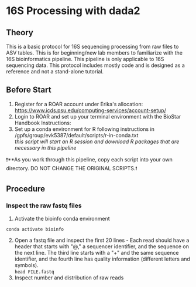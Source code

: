 # 16S Processing with dada2

## Theory
This is a basic protocol for 16S sequencing processing from raw files to ASV tables. This is for beginning/new lab members to familiarize with the 16S bioinformatics pipeline. This pipeline is only applicable to 16S sequencing data. This protocol includes mostly code and is designed as a reference and not a stand-alone tutorial.

## Before Start

1. Register for a ROAR account under Erika's allocation: https://www.icds.psu.edu/computing-services/account-setup/
2. Login to ROAR and set up your terminal environment with the BioStar Handbook Instructions: 
3. Set up a conda environment for R following instructions in /gpfs/group/evk5387/default/scripts/r-in-conda.txt  
*this script will start an R session and download R packages that are necessary in this pipeline*

❗**As you work through this pipeline, copy each script into your own directory. DO NOT CHANGE THE ORIGINAL SCRIPTS.❗

## Procedure

### Inspect the raw fastq files

1. Activate the bioinfo conda environment  

``` conda activate bioinfo ```  

2. Open a fastq file and inspect the first 20 lines - Each read should have a header that starts with "@," a sequencer identifier, and the sequence on the next line. The third line starts with a "+" and the same sequence identifier, and the fourth line has quality information (different letters and symbols).  
``` head FILE.fastq ```
3. Inspect number and distribution of raw reads

